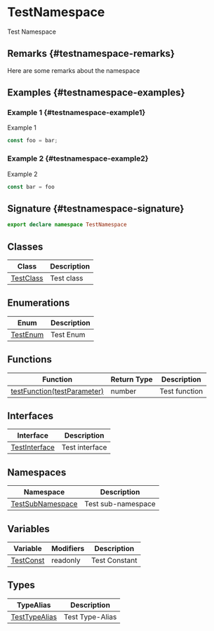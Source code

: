 # TestNamespace

Test Namespace

## Remarks {#testnamespace-remarks}

Here are some remarks about the namespace

## Examples {#testnamespace-examples}

### Example 1 {#testnamespace-example1}

Example 1

```typescript
const foo = bar;
```

### Example 2 {#testnamespace-example2}

Example 2

```javascript
const bar = foo
```

## Signature {#testnamespace-signature}

```typescript
export declare namespace TestNamespace 
```

## Classes

|  Class | Description |
|  --- | --- |
|  [TestClass](docs/simple-suite-test/testnamespace-testclass-class) | Test class |

## Enumerations

|  Enum | Description |
|  --- | --- |
|  [TestEnum](docs/simple-suite-test/testnamespace-testenum-enum) | Test Enum |

## Functions

|  Function | Return Type | Description |
|  --- | --- | --- |
|  [testFunction(testParameter)](docs/simple-suite-test/testnamespace-testfunction-function) | number | Test function |

## Interfaces

|  Interface | Description |
|  --- | --- |
|  [TestInterface](docs/simple-suite-test/testnamespace-testinterface-interface) | Test interface |

## Namespaces

|  Namespace | Description |
|  --- | --- |
|  [TestSubNamespace](docs/simple-suite-test/testnamespace-testsubnamespace-namespace) | Test sub-namespace |

## Variables

|  Variable | Modifiers | Description |
|  --- | --- | --- |
|  [TestConst](docs/simple-suite-test/testnamespace-testconst-variable) | readonly | Test Constant |

## Types

|  TypeAlias | Description |
|  --- | --- |
|  [TestTypeAlias](docs/simple-suite-test/testnamespace-testtypealias-typealias) | Test Type-Alias |